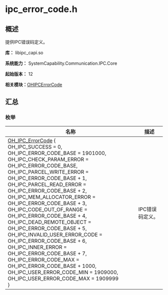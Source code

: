 # ipc_error_code.h


## 概述

提供IPC错误码定义。

**库：** libipc_capi.so

**系统能力：** SystemCapability.Communication.IPC.Core

**起始版本：** 12

**相关模块：**[OHIPCErrorCode](_o_h_i_p_c_error_code.md)


## 汇总


### 枚举

| 名称 | 描述 | 
| -------- | -------- |
| [OH_IPC_ErrorCode](_o_h_i_p_c_error_code.md#oh_ipc_errorcode) {<br/>OH_IPC_SUCCESS = 0,<br/>OH_IPC_ERROR_CODE_BASE = 1901000,<br/>OH_IPC_CHECK_PARAM_ERROR = OH_IPC_ERROR_CODE_BASE,<br/>OH_IPC_PARCEL_WRITE_ERROR = OH_IPC_ERROR_CODE_BASE + 1,<br/>OH_IPC_PARCEL_READ_ERROR = OH_IPC_ERROR_CODE_BASE + 2,<br/>OH_IPC_MEM_ALLOCATOR_ERROR = OH_IPC_ERROR_CODE_BASE + 3,<br/>OH_IPC_CODE_OUT_OF_RANGE = OH_IPC_ERROR_CODE_BASE + 4,<br/>OH_IPC_DEAD_REMOTE_OBJECT = OH_IPC_ERROR_CODE_BASE + 5,<br/>OH_IPC_INVALID_USER_ERROR_CODE = OH_IPC_ERROR_CODE_BASE + 6,<br/>OH_IPC_INNER_ERROR = OH_IPC_ERROR_CODE_BASE + 7,<br/>OH_IPC_ERROR_CODE_MAX = OH_IPC_ERROR_CODE_BASE + 1000,<br/>OH_IPC_USER_ERROR_CODE_MIN = 1909000,<br/>OH_IPC_USER_ERROR_CODE_MAX = 1909999<br/>} | IPC错误码定义。 | 
